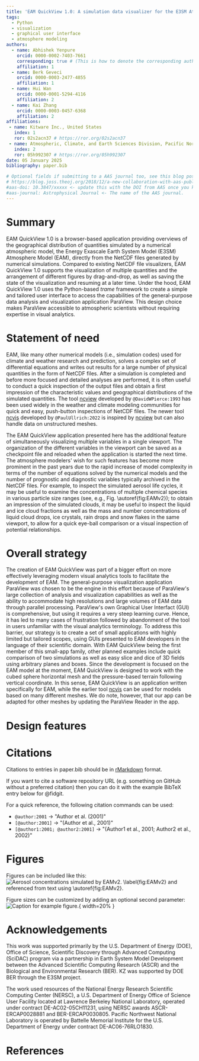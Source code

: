 ```yaml
---
title: 'EAM QuickView 1.0: A simulation data visualizer for the E3SM Atmosphere Model'
tags:
  - Python
  - visualization
  - graphical user interface
  - atmosphere modeling
authors:
  - name: Abhishek Yenpure
    orcid: 0000-0002-7403-7661
    corresponding: true # (This is how to denote the corresponding author)
    affiliation: 1
  - name: Berk Geveci
    orcid: 0000-0003-2477-4855
    affiliation: 1
  - name: Hui Wan
    orcid: 0000-0001-5294-4116
    affiliation: 2
  - name: Kai Zhang
    orcid: 0000-0003-0457-6368
    affiliation: 2
affiliations:
 - name: Kitware Inc., United States
   index: 1
   ror: 02s2acn37 # https://ror.org/02s2acn37
 - name: Atmospheric, Climate, and Earth Sciences Division, Pacific Northwest National Laboratory, United States
   index: 2
   ror: 05h992307 # https://ror.org/05h992307
date: 05 January 2025
bibliography: paper.bib

# Optional fields if submitting to a AAS journal too, see this blog post:
# https://blog.joss.theoj.org/2018/12/a-new-collaboration-with-aas-publishing
#aas-doi: 10.3847/xxxxx <- update this with the DOI from AAS once you know it.
#aas-journal: Astrophysical Journal <- The name of the AAS journal.
---
```


# Summary

EAM QuickView 1.0 is a browser-based application providing overviews of the geographical distribution of quantities simulated by a numerical atmospheric model, the Energy Exascale Earth System Model (E3SM) Atmosphere Model (EAM), directly from the NetCDF files generated by numerical simulations. Compared to existing NetCDF file visualizers, EAM QuickView 1.0 supports the visualization of multiple quantities and the arrangement of different figures by drag-and-drop, as well as saving the state of the visualization and resuming at a later time. Under the hood, EAM QuickView 1.0 uses the Python-based *trame* framework to create a simple and tailored user interface to access the capabilities of the general-purpose data analysis and visualization application ParaView. This design choice makes ParaView accessible to atmospheric scientists without requiring expertise in visual analytics.

# Statement of need

EAM, like many other numerical models (i.e., simulation codes) used for climate and weather research and prediction, solves a complex set of differential equations and writes out results for a large number of physical quantities in the form of NetCDF files. After a simulation is completed and before more focused and detailed analyses are performed, it is often useful to conduct a quick inspection of the output files and obtain a first impression of the characteristic values and geographical distributions of the simulated quantities. The tool [ncview](https://cirrus.ucsd.edu/ncview/) developed by `@DavidWPierce:1993` has been used widely in the weather and climate modeling communities for quick and easy, push-button inspections of NetCDF files. The newer tool [ncvis](https://github.com/SEATStandards/ncvis) developed by `@PaulUllrich:2022` is inspired by [ncview](https://cirrus.ucsd.edu/ncview/) but can also handle data on unstructured meshes. 

The EAM QuickView application presented here has the additional feature of simultaneously visualizing multiple variables in a single viewport. The organization of the different variables in the viewport can be saved as a checkpoint file and reloaded when the application is started the next time. The atmosphere modelers' wish for such features has become more prominent in the past years due to the rapid increase of model complexity in terms of the number of equations solved by the numerical models and the number of prognostic and diagnostic variables typically archived in the NetCDF files. For example, to inspect the simulated aerosol life cycles, it may be useful to examine the concentrations of multiple chemical species in various particle size ranges (see, e.g., Fig. \autoref{fig:EAMv2}); to obtain an impression of the simulated clouds, it may be useful to inspect the liquid and ice cloud fractions as well as the mass and number concentrations of liquid cloud drops, ice crystals, rain drops and snow flakes in the same viewport, to allow for a quick eye-ball comparison or a visual inspection of potential relationships.

# Overall strategy

The creation of EAM QuickView was part of a bigger effort on more effectively leveraging modern visual analytics tools to facilitate the development of EAM. The general-purpose visualization application ParaView was chosen to be the engine in this effort because of ParaView's large collection of analysis and visualization capabilities as well as the ability to accommodate high resolutions and large volumes of EAM data through parallel processing. ParaView's own Graphical User Interfact (GUI) is comprehensive, but using it requires a very steep learning curve. Hence, it has led to many cases of frustration followed by abandonment of the tool in users unfamiliar with the visual analytics terminology. To address this barrier, our strategy is to create a set of small applications with highly limited but tailored scopes, using GUIs presented to EAM developers in the language of their scientific domain. With EAM QuickView being the first member of this small-app family, other planned examples include quick comparison of two simulations as well as easy slice and dice of 3D fields using arbitrary planes and boxes. Since the development is focused on the EAM model at the moment, EAM QuickView is designed to work with the cubed sphere horizontal mesh and the pressure-based terrain following vertical coordinate. In this sense, EAM QuickView is an application written specifically for EAM, while the earlier tool [ncvis](https://github.com/SEATStandards/ncvis) can be used for models based on many different meshes. We do note, however, that our app can be adapted for other meshes by updating the ParaView Reader in the app.

# Design features



# Citations

Citations to entries in paper.bib should be in
[rMarkdown](http://rmarkdown.rstudio.com/authoring_bibliographies_and_citations.html)
format.

If you want to cite a software repository URL (e.g. something on GitHub without a preferred
citation) then you can do it with the example BibTeX entry below for @fidgit.

For a quick reference, the following citation commands can be used:
- `@author:2001`  ->  "Author et al. (2001)"
- `[@author:2001]` -> "(Author et al., 2001)"
- `[@author1:2001; @author2:2001]` -> "(Author1 et al., 2001; Author2 et al., 2002)"

# Figures

Figures can be included like this:
![Aerosol concentrations simulated by EAMv2. \label{fig:EAMv2}](images/fig_EAMv2_aerosols.png)
and referenced from text using \autoref{fig:EAMv2}.

Figure sizes can be customized by adding an optional second parameter:
![Caption for example figure.](figure.png){ width=20% }

# Acknowledgements

This work was supported primarily by the U.S. Department of Energy (DOE), Office of Science, Scientific Discovery through Advanced Computing (SciDAC) program via a partnership in Earth System Model Development between the Advanced Scientific Computing Research (ASCR) and the Biological and Environmental Research (BER). KZ was supported by DOE BER through the E3SM project.

The work used resources of the National Energy Research Scientific Computing Center (NERSC), a U.S. Department of Energy Office of Science User Facility located at Lawrence Berkeley National Laboratory, operated under contract DE-AC02-05CH11231, using NERSC awards ASCR-ERCAP0028881 and BER-ERCAP0030805. Pacific Northwest National Laboratory is operated by Battelle Memorial Institute for the U.S. Department of Energy under contract DE-AC06-76RLO1830.

# References
